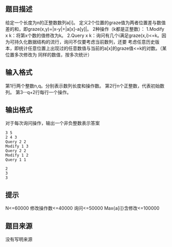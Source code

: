 


## 题目描述
给定一个长度为n的正整数数列a[i]。
定义2个位置的graze值为两者位置差与数值差的和，即graze(x,y)=|x-y|+|a[x]-a[y]|。
2种操作（k都是正整数）：
1.Modify x k：将第x个数的值修改为k。
2.Query x k：询问有几个i满足graze(x,i)<=k。因为可持久化数据结构的流行，询问不仅要考虑当前数列，还要
考虑任意历史版本，即统计任意位置上出现过的任意数值与当前的a[x]的graze值<=k的对数。（某位置多次修改为
同样的数值，按多次统计）
## 输入格式
第1行两个整数n,q。分别表示数列长度和操作数。
第2行n个正整数，代表初始数列。
第3--q+2行每行一个操作。
## 输出格式
对于每次询问操作，输出一个非负整数表示答案

```input1
3 5
2 4 3
Query 2 2
Modify 1 3
Query 2 2
Modify 1 2
Query 1 1

```
```output1
2
3
3
```

## 提示
N<=60000 修改操作数<=40000 询问<=50000 Max{a[i]}含修改<=100000
## 题目来源
没有写明来源


